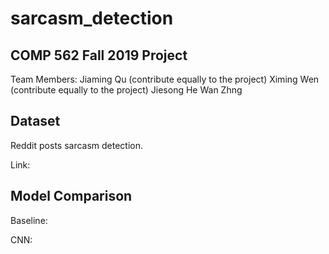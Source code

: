 # sarcasm_detection

## COMP 562 Fall 2019 Project
Team Members:
Jiaming Qu (contribute equally to the project)
Ximing Wen (contribute equally to the project)
Jiesong He
Wan Zhng

## Dataset

Reddit posts sarcasm detection.

Link:

## Model Comparison
Baseline:

CNN: 
